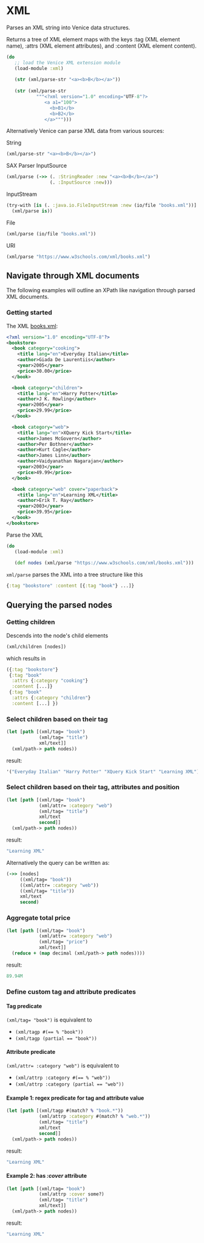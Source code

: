 # XML

Parses an XML string into Venice data structures.

Returns a tree of XML element maps with the
keys :tag (XML element name), :attrs (XML element attributes), 
and :content (XML element content).

```clojure
(do
   ;; load the Venice XML extension module
   (load-module :xml)
   
   (str (xml/parse-str "<a><b>B</b></a>"))
   
   (str (xml/parse-str 
           """<?xml version="1.0" encoding="UTF-8"?>
              <a a1="100">
                <b>B1</b>
                <b>B2</b>
              </a>""")))
```



Alternatively Venice can parse XML data from various sources:


String

```clojure
(xml/parse-str "<a><b>B</b></a>")
```

SAX Parser InputSource

```clojure
(xml/parse (->> (. :StringReader :new "<a><b>B</b></a>")
                (. :InputSource :new)))
```

InputStream

```clojure
(try-with [is (. :java.io.FileInputStream :new (io/file "books.xml"))]
  (xml/parse is))
```

File

```clojure       
(xml/parse (io/file "books.xml"))
```

URI

```clojure       
(xml/parse "https://www.w3schools.com/xml/books.xml")
```


## Navigate through XML documents

The following examples will outline an XPath like navigation through parsed 
XML documents.


### Getting started

The XML [books.xml](https://www.w3schools.com/xml/books.xml):

```xml
<?xml version="1.0" encoding="UTF-8"?>
<bookstore>
  <book category="cooking">
    <title lang="en">Everyday Italian</title>
    <author>Giada De Laurentiis</author>
    <year>2005</year>
    <price>30.00</price>
  </book>

  <book category="children">
    <title lang="en">Harry Potter</title>
    <author>J K. Rowling</author>
    <year>2005</year>
    <price>29.99</price>
  </book>

  <book category="web">
    <title lang="en">XQuery Kick Start</title>
    <author>James McGovern</author>
    <author>Per Bothner</author>
    <author>Kurt Cagle</author>
    <author>James Linn</author>
    <author>Vaidyanathan Nagarajan</author>
    <year>2003</year>
    <price>49.99</price>
  </book>

  <book category="web" cover="paperback">
    <title lang="en">Learning XML</title>
    <author>Erik T. Ray</author>
    <year>2003</year>
    <price>39.95</price>
  </book>
</bookstore>
```

Parse the XML

```clojure
(do
   (load-module :xml)
   
   (def nodes (xml/parse "https://www.w3schools.com/xml/books.xml")))
```

`xml/parse` parses the XML into a tree structure like this

```clojure
{:tag "bookstore" :content [{:tag "book"} ...]}
```


## Querying the parsed nodes

### Getting children

Descends into the node's child elements

```clojure
(xml/children [nodes])
```

which results in

```clojure
({:tag "bookstore"}
 {:tag "book"
  :attrs {:category "cooking"}
  :content [...]}
 {:tag "book"
  :attrs {:category "children"}
  :content [...] })
```

### Select children based on their tag

```clojure
(let [path [(xml/tag= "book")
            (xml/tag= "title")
            xml/text]]
  (xml/path-> path nodes))
```

result:

```clojure
'("Everyday Italian" "Harry Potter" "XQuery Kick Start" "Learning XML")
```


### Select children based on their tag, attributes and position

```clojure
(let [path [(xml/tag= "book")
            (xml/attr= :category "web")
            (xml/tag= "title")
            xml/text
            second]]
  (xml/path-> path nodes))
```

result:

```clojure
"Learning XML"
```

Alternatively the query can be written as:

```clojure
(->> [nodes]
     ((xml/tag= "book"))
     ((xml/attr= :category "web"))
     ((xml/tag= "title"))
     xml/text
     second)
```

### Aggregate total price

```clojure
(let [path [(xml/tag= "book")
            (xml/attr= :category "web")
            (xml/tag= "price")
            xml/text]]
  (reduce + (map decimal (xml/path-> path nodes))))
```

result:

```clojure
89.94M
```

### Define custom tag and attribute predicates

#### Tag predicate

`(xml/tag= "book")` is equivalent to
- `(xml/tagp #(== % "book"))`
- `(xml/tagp (partial == "book"))`
 
#### Attribute predicate   

`(xml/attr= :category "web")` is equivalent to 
- `(xml/attrp :category #(== % "web"))`
- `(xml/attrp :category (partial == "web"))`

  
#### Example 1: regex predicate for tag and attribute value

```clojure
(let [path [(xml/tagp #(match? % "book.*"))
            (xml/attrp :category #(match? % "web.*"))
            (xml/tag= "title")
            xml/text
            second]]
  (xml/path-> path nodes))
```

result:

```clojure
"Learning XML"
```


#### Example 2: has _:cover_ attribute

```clojure
(let [path [(xml/tag= "book")
            (xml/attrp :cover some?)
            (xml/tag= "title")
            xml/text]]
  (xml/path-> path nodes))
```

result:

```clojure
"Learning XML"
```
